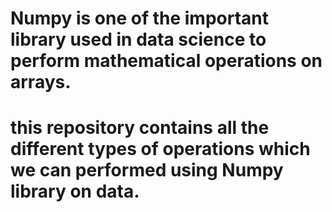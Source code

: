 # Numpy is one of the important library used in data science to perform mathematical operations on arrays.

# this repository contains all the different types of operations which we can performed using Numpy library on data.
